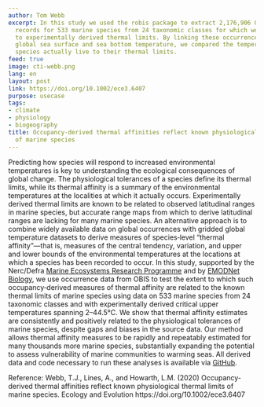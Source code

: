```yaml
---
author: Tom Webb
excerpt: In this study we used the robis package to extract 2,176,906 OBIS occurrence
  records for 533 marine species from 24 taxonomic classes for which we had access
  to experimentally derived thermal limits. By linking these occurrence records to
  global sea surface and sea bottom temperature, we compared the temperatures at which
  species actually live to their thermal limits.
feed: true
image: cti-webb.png
lang: en
layout: post
link: https://doi.org/10.1002/ece3.6407
purpose: usecase
tags:
- climate
- physiology
- biogeography
title: Occupancy‐derived thermal affinities reflect known physiological thermal limits
  of marine species
---
```


<p>Predicting how species will respond to increased environmental temperatures is key to understanding the ecological consequences of global change. The physiological tolerances of a species define its thermal limits, while its thermal affinity is a summary of the environmental temperatures at the localities at which it actually occurs. Experimentally derived thermal limits are known to be related to observed latitudinal ranges in marine species, but accurate range maps from which to derive latitudinal ranges are lacking for many marine species. An alternative approach is to combine widely available data on global occurrences with gridded global temperature datasets to derive measures of species‐level “thermal affinity”—that is, measures of the central tendency, variation, and upper and lower bounds of the environmental temperatures at the locations at which a species has been recorded to occur. In this study, supported by the Nerc/Defra <a href="http://www.marine-ecosystems.org.uk/" target="_blank">Marine Ecosystems Research Programme</a> and by <a href="https://www.emodnet-biology.eu/" target="_blank">EMODNet Biology</a>, we use occurrence data from OBIS to test the extent to which such occupancy‐derived measures of thermal affinity are related to the known thermal limits of marine species using data on 533 marine species from 24 taxonomic classes and with experimentally derived critical upper temperatures spanning 2–44.5°C. We show that thermal affinity estimates are consistently and positively related to the physiological tolerances of marine species, despite gaps and biases in the source data. Our method allows thermal affinity measures to be rapidly and repeatably estimated for many thousands more marine species, substantially expanding the potential to assess vulnerability of marine communities to warming seas. All derived data and code necessary to run these analyses is available via <a href="https://github.com/tomjwebb/occurrence-derived-thermal-affinity" target="_blank">GitHub</a>.</p>

<p>Reference: Webb, T.J., Lines, A., and Howarth, L.M. (2020) Occupancy‐derived thermal affinities reflect known physiological thermal limits of marine species. Ecology and Evolution https://doi.org/10.1002/ece3.6407</p>